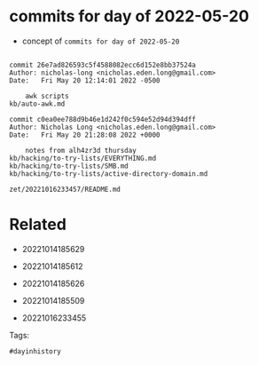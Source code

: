 # commits for day of 2022-05-20

- concept of `commits for day of 2022-05-20`

```

commit 26e7ad826593c5f4588082ecc6d152e8bb37524a
Author: nicholas-long <nicholas.eden.long@gmail.com>
Date:   Fri May 20 12:14:01 2022 -0500

    awk scripts
kb/auto-awk.md

commit c0ea0ee788d9b46e1d242f0c594e52d94d394dff
Author: Nicholas Long <nicholas.eden.long@gmail.com>
Date:   Fri May 20 21:28:08 2022 +0000

    notes from alh4zr3d thursday
kb/hacking/to-try-lists/EVERYTHING.md
kb/hacking/to-try-lists/SMB.md
kb/hacking/to-try-lists/active-directory-domain.md
```

` zet/20221016233457/README.md `

# Related

- 20221014185629

- 20221014185612

- 20221014185626

- 20221014185509

- 20221016233455

Tags:

    #dayinhistory
